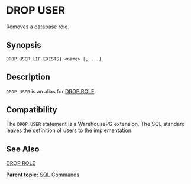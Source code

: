 # DROP USER 

Removes a database role.

## <a id="section2"></a>Synopsis 

``` {#sql_command_synopsis}
DROP USER [IF EXISTS] <name> [, ...]
```

## <a id="section3"></a>Description 

`DROP USER` is an alias for [DROP ROLE](DROP_ROLE.html).

## <a id="section5"></a>Compatibility 

The `DROP USER` statement is a WarehousePG extension. The SQL standard leaves the definition of users to the implementation.

## <a id="section6"></a>See Also 

[DROP ROLE](DROP_ROLE.html)

**Parent topic:** [SQL Commands](../sql_commands/sql_ref.html)

